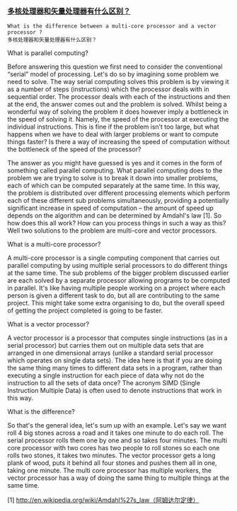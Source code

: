 ### [多核处理器和矢量处理器有什么区别？](https://bristolcrypto.blogspot.com/2014/10/52-things-number-2-what-is-difference.html)

```
What is the difference between a multi-core processor and a vector processor ?
多核处理器和矢量处理器有什么区别？
```

What is parallel computing?

Before answering this question we first need to consider the conventional “serial” model of processing. Let's do so by imagining some problem we need to solve. The way serial computing solves this problem is by viewing it as a number of steps (instructions) which the processor deals with in sequential order. The processor deals with each of the instructions and then at the end, the answer comes out and the problem is solved. Whilst being a wonderful way of solving the problem it does however imply a bottleneck in the speed of solving it. Namely, the speed of the processor at executing the individual instructions. This is fine if the problem isn’t too large, but what happens when we have to deal with larger problems or want to compute things faster? Is there a way of increasing the speed of computation without the bottleneck of the speed of the processor?

The answer as you might have guessed is yes and it comes in the form of something called parallel computing. What parallel computing does to the problem we are trying to solve is to break it down into smaller problems, each of which can be computed separately at the same time. In this way, the problem is distributed over different processing elements which perform each of these different sub problems simultaneously, providing a potentially significant increase in speed of computation – the amount of speed up depends on the algorithm and can be determined by Amdahl's law [1]. So how does this all work? How can you process things in such a way as this? Well two solutions to the problem are multi-core and vector processors.

What is a multi-core processor?

A multi-core processor is a single computing component that carries out parallel computing by using multiple serial processors to do different things at the same time. The sub problems of the bigger problem discussed earlier are each solved by a separate processor allowing programs to be computed in parallel. It's like having multiple people working on a project where each person is given a different task to do, but all are contributing to the same project. This might take some extra organising to do, but the overall speed of getting the project completed is going to be faster.

What is a vector processor?

A vector processor is a processor that computes single instructions (as in a serial processor) but carries them out on multiple data sets that are arranged in one dimensional arrays (unlike a standard serial processor which operates on single data sets). The idea here is that if you are doing the same thing many times to different data sets in a program, rather than executing a single instruction for each piece of data why not do the instruction to all the sets of data once? The acronym SIMD (Single Instruction Multiple Data) is often used to denote instructions that work in this way.

What is the difference?

So that's the general idea, let's sum up with an example. Let's say we want roll 4 big stones across a road and it takes one minute to do each roll. The serial processor rolls them one by one and so takes four minutes. The multi core processor with two cores has two people to roll stones so each one rolls two stones, it takes two minutes. The vector processor gets a long plank of wood, puts it behind all four stones and pushes them all in one, taking one minute. The multi core processor has multiple workers, the vector processor has a way of doing the same thing to multiple things at the same time.

[1] http://en.wikipedia.org/wiki/Amdahl%27s_law（阿姆达尔定律）
